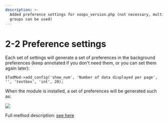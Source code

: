 ```yaml
---
description: >-
  Added preference settings for xoops_version.php (not necessary, multiple
  groups can be used)
---
```


# 2-2 Preference settings

Each set of settings will generate a set of preferences in the background preferences \(keep annotated if you don't need them, or you can set them again later\):

```text
$TadMod->add_config('show_num', 'Number of data displayed per page', '', 'textbox', 'int', 20);
```

When the module is installed, a set of preferences will be generated such as:

![](https://campus-xoops.tn.edu.tw/uploads/tad_book3/image/47/%E7%81%AB%E7%8B%90%E6%88%AA%E5%9B%BE_2020-05-29T03-32-26.456Z.png)

Full method description: [see here](https://xoops.gitbook.io/jill-lazy-framework-api/2.tadmod-class/untitled/2-2-add-preferences-add_config-usdname)

